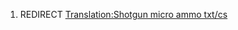 1.  REDIRECT [Translation:Shotgun micro ammo
    txt/cs](Translation:Shotgun_micro_ammo_txt/cs "wikilink")